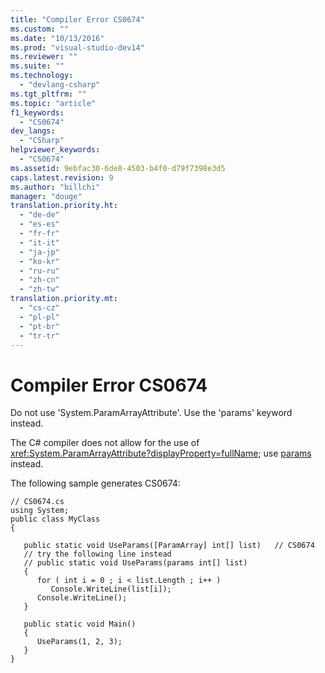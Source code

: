 ```yaml
---
title: "Compiler Error CS0674"
ms.custom: ""
ms.date: "10/13/2016"
ms.prod: "visual-studio-dev14"
ms.reviewer: ""
ms.suite: ""
ms.technology: 
  - "devlang-csharp"
ms.tgt_pltfrm: ""
ms.topic: "article"
f1_keywords: 
  - "CS0674"
dev_langs: 
  - "CSharp"
helpviewer_keywords: 
  - "CS0674"
ms.assetid: 9ebfac30-6de8-4503-b4f0-d79f7398e3d5
caps.latest.revision: 9
ms.author: "billchi"
manager: "douge"
translation.priority.ht: 
  - "de-de"
  - "es-es"
  - "fr-fr"
  - "it-it"
  - "ja-jp"
  - "ko-kr"
  - "ru-ru"
  - "zh-cn"
  - "zh-tw"
translation.priority.mt: 
  - "cs-cz"
  - "pl-pl"
  - "pt-br"
  - "tr-tr"
---
```

# Compiler Error CS0674
Do not use 'System.ParamArrayAttribute'. Use the 'params' keyword instead.  
  
 The C# compiler does not allow for the use of <xref:System.ParamArrayAttribute?displayProperty=fullName>; use [params](../Topic/params%20\(C%23%20Reference\).md) instead.  
  
 The following sample generates CS0674:  
  
```  
// CS0674.cs  
using System;  
public class MyClass   
{  
  
   public static void UseParams([ParamArray] int[] list)   // CS0674  
   // try the following line instead  
   // public static void UseParams(params int[] list)   
   {  
      for ( int i = 0 ; i < list.Length ; i++ )  
         Console.WriteLine(list[i]);  
      Console.WriteLine();  
   }  
  
   public static void Main()   
   {  
      UseParams(1, 2, 3);  
   }  
}  
```